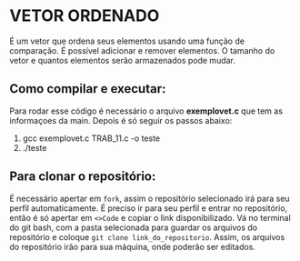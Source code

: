 # VETOR ORDENADO

É um vetor que ordena seus elementos usando uma função de comparação. É possível adicionar e remover elementos. O tamanho do vetor e quantos elementos serão armazenados pode mudar.

## Como compilar e executar:

Para rodar esse código é necessário o arquivo **exemplovet.c** que tem as informaçoes da main. Depois é só seguir os passos abaixo:

1. gcc exemplovet.c TRAB_11.c -o teste
2. ./teste


## Para clonar o repositório:

É necessário apertar em `fork`, assim o repositório selecionado irá para seu perfil automaticamente. É preciso ir para seu perfil e entrar no repositório, então é só apertar em `<>Code` e copiar o link disponibilizado. Vá no terminal do git bash, com a pasta selecionada para guardar os arquivos do repositório e coloque `git clone link_do_repositorio`. 
Assim, os arquivos do repositório irão para sua máquina, onde poderão ser editados.  
